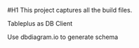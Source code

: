 #H1 This project captures all the build files. 

Tableplus as DB Client

Use dbdiagram.io to generate schema

